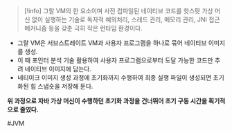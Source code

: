 
> [!info]
> 그랄 VM의 한 요소이며 사전 컴파일된 네이티브 코드를 핫스팟 가상 머신 없이
> 실행하는 기술로 독자적 예외처리, 스레드 관리, 메모리 관리, JNI 접근 메커니즘 등을 갖춘
> 극히 작은 런타임 환경이다.

- 그랄 VM은 서브스트레이트 VM과 사용자 프로그램을 하나로 묶어 네이티브 이미지를 생성.
- 이 때 포인터 분석 기술 활용하여 사용자 프로그램으로부터 도달 가능한 코드만 추려 네이티브 이미지에 담는다. 
- 네티이크 이미지 생성 과정에 초기화까지 수행하여 최종 실행 파일이 생성되면 초기화된 힙 스냅숏을 저장해 둔다.

**위 과정으로 자바 가상 머신이 수행하던 초기화 과정을 건너뛰어 초기 구동 시간을 획기적으로 줄였다.**

#JVM
